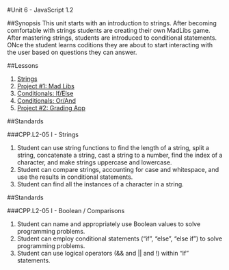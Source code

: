 #Unit 6 - JavaScript 1.2

##Synopsis
This unit starts with an introduction to strings. After becoming comfortable with strings students are creating their own MadLibs game. After mastering strings, students are introduced to conditional statements. ONce the student learns coditions they are about to start interacting with the user based on questions they can answer.

##Lessons

1. [Strings](sessions/1-string)  
2. [Project #1: Mad Libs](sessions/2-project-madlibs)
3. [Conditionals: If/Else](sessions/3-conditionals)
4. [Conditionals: Or/And](sessions/4-conditionals)  
5. [Project #2: Grading App](sessions/5-project-grading)

##Standards

###CPP.L2-05 I - Strings
1. Student can	use	string functions to	find the length	of a string, split a string, concatenate a	string,	cast	a	string	to	a	number, find	the	index	of	a	character,	and	make	strings	uppercase	and	lowercase.
2. Student	can	compare	strings,	accounting	for	case	and	whitespace,	and	use	the	results	in	conditional	statements.
3. Student	can	find	all	the	instances	of	a	character	in	a	string.

##Standards

###CPP.L2-05 I - Boolean / Comparisons
1. Student	can	name	and	appropriately	use	Boolean	values	to	solve	programming	problems.	
2. Student	can	employ	conditional	statements	(“if”,	“else”,	“else	if”)	to	solve	programming	problems.	
3. Student	can	use	logical	operators	(&&	and	||	and	!)	within	“if”	statements.
